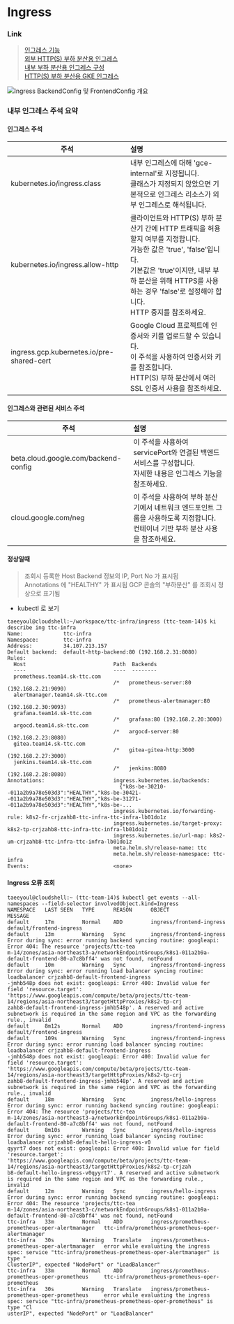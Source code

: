 # Ingress

### Link
> [인그레스 기능](https://cloud.google.com/kubernetes-engine/docs/how-to/ingress-features?hl=ko)  
> [외부 HTTP(S) 부하 분산용 인그레스 ](https://cloud.google.com/kubernetes-engine/docs/concepts/ingress-xlb?hl=ko)  
> [내부 부하 분산용 인그레스 구성](https://cloud.google.com/kubernetes-engine/docs/how-to/internal-load-balance-ingress?hl=ko)  
> [HTTP(S) 부하 분산용 GKE 인그레스](https://cloud.google.com/kubernetes-engine/docs/concepts/ingress?hl=kO)  
  
![Ingress BackendConfig 및 FrontendConfig 개요](https://cloud.google.com/kubernetes-engine/images/ingress-configs.svg?hl=ko)  
  
### 내부 인그레스 주석 요약  
#### 인그레스 주석  
|주석|설명| 
|---|:---|
|kubernetes.io/ingress.class | 내부 인그레스에 대해 'gce-internal'로 지정됩니다. </br>클래스가 지정되지 않았으면 기본적으로 인그레스 리소스가 외부 인그레스로 해석됩니다. |  
|kubernetes.io/ingress.allow-http | 클라이언트와 HTTP(S) 부하 분산기 간에 HTTP 트래픽을 허용할지 여부를 지정합니다. </br> 가능한 값은 'true', 'false'입니다. </br> 기본값은 'true'이지만, 내부 부하 분산을 위해 HTTPS를 사용하는 경우 'false'로 설정해야 합니다. </br> HTTP 중지를 참조하세요. |  
|ingress.gcp.kubernetes.io/pre-shared-cert | Google Cloud 프로젝트에 인증서와 키를 업로드할 수 있습니다. </br> 이 주석을 사용하여 인증서와 키를 참조합니다. </br> HTTP(S) 부하 분산에서 여러 SSL 인증서 사용을 참조하세요. |  

#### 인그레스와 관련된 서비스 주석  
|주석|설명| 
|---|:---|
|beta.cloud.google.com/backend-config | 이 주석을 사용하여 servicePort와 연결된 백엔드 서비스를 구성합니다. </br> 자세한 내용은 인그레스 기능을 참조하세요. |  
|cloud.google.com/neg | 이 주석을 사용하여 부하 분산기에서 네트워크 엔드포인트 그룹을 사용하도록 지정합니다. </br> 컨테이너 기반 부하 분산 사용을 참조하세요. |  


#### 정상일때   
  > 조회시 등록한 Host Backend 정보의 IP, Port No 가 표시됨  
  > Annotations 에 "HEALTHY" 가 표시됨
  > GCP 콘솔의 "부하분산" 를 조회시 정상으로 표기됨  
   
* kubectl 로  보기
```
taeeyoul@cloudshell:~/workspace/ttc-infra/ingress (ttc-team-14)$ ki describe ing ttc-infra
Name:             ttc-infra
Namespace:        ttc-infra
Address:          34.107.213.157
Default backend:  default-http-backend:80 (192.168.2.31:8080)
Rules:
  Host                            Path  Backends
  ----                            ----  --------
  prometheus.team14.sk-ttc.com
                                  /*   prometheus-server:80 (192.168.2.21:9090)
  alertmanager.team14.sk-ttc.com
                                  /*   prometheus-alertmanager:80 (192.168.2.30:9093)
  grafana.team14.sk-ttc.com
                                  /*   grafana:80 (192.168.2.20:3000)
  argocd.team14.sk-ttc.com
                                  /*   argocd-server:80 (192.168.2.23:8080)
  gitea.team14.sk-ttc.com
                                  /*   gitea-gitea-http:3000 (192.168.2.27:3000)
  jenkins.team14.sk-ttc.com
                                  /*   jenkins:8080 (192.168.2.28:8080)
Annotations:                      ingress.kubernetes.io/backends:
                                    {"k8s-be-30210--011a2b9a78e503d3":"HEALTHY","k8s-be-30421--011a2b9a78e503d3":"HEALTHY","k8s-be-31271--011a2b9a78e503d3":"HEALTHY","k8s-be-...
                                  ingress.kubernetes.io/forwarding-rule: k8s2-fr-crjzahb8-ttc-infra-ttc-infra-lb01do1z
                                  ingress.kubernetes.io/target-proxy: k8s2-tp-crjzahb8-ttc-infra-ttc-infra-lb01do1z
                                  ingress.kubernetes.io/url-map: k8s2-um-crjzahb8-ttc-infra-ttc-infra-lb01do1z
                                  meta.helm.sh/release-name: ttc
                                  meta.helm.sh/release-namespace: ttc-infra
Events:                           <none>
```


#### Ingress 오류 조회  
```
taeeyoul@cloudshell:~ (ttc-team-14)$ kubectl get events --all-namespaces --field-selector involvedObject.kind=Ingress
NAMESPACE   LAST SEEN   TYPE      REASON      OBJECT                                            MESSAGE
default     17m         Normal    ADD         ingress/frontend-ingress                          default/frontend-ingress
default     13m         Warning   Sync        ingress/frontend-ingress                          Error during sync: error running backend syncing routine: googleapi: Error 404: The resource 'projects/ttc-tea
m-14/zones/asia-northeast3-a/networkEndpointGroups/k8s1-011a2b9a-default-frontend-80-a7c8bff4' was not found, notFound
default     10m         Warning   Sync        ingress/frontend-ingress                          Error during sync: error running load balancer syncing routine: loadbalancer crjzahb8-default-frontend-ingress
-jmhb548p does not exist: googleapi: Error 400: Invalid value for field 'resource.target': 'https://www.googleapis.com/compute/beta/projects/ttc-team-14/regions/asia-northeast3/targetHttpProxies/k8s2-tp-crj
zahb8-default-frontend-ingress-jmhb548p'. A reserved and active subnetwork is required in the same region and VPC as the forwarding rule., invalid
default     8m12s       Normal    ADD         ingress/frontend-ingress                          default/frontend-ingress
default     109s        Warning   Sync        ingress/frontend-ingress                          Error during sync: error running load balancer syncing routine: loadbalancer crjzahb8-default-frontend-ingress
-jmhb548p does not exist: googleapi: Error 400: Invalid value for field 'resource.target': 'https://www.googleapis.com/compute/beta/projects/ttc-team-14/regions/asia-northeast3/targetHttpProxies/k8s2-tp-crj
zahb8-default-frontend-ingress-jmhb548p'. A reserved and active subnetwork is required in the same region and VPC as the forwarding rule., invalid
default     18m         Warning   Sync        ingress/hello-ingress                             Error during sync: error running backend syncing routine: googleapi: Error 404: The resource 'projects/ttc-tea
m-14/zones/asia-northeast3-a/networkEndpointGroups/k8s1-011a2b9a-default-frontend-80-a7c8bff4' was not found, notFound
default     8m10s       Warning   Sync        ingress/hello-ingress                             Error during sync: error running load balancer syncing routine: loadbalancer crjzahb8-default-hello-ingress-v0
qyyrt7 does not exist: googleapi: Error 400: Invalid value for field 'resource.target': 'https://www.googleapis.com/compute/beta/projects/ttc-team-14/regions/asia-northeast3/targetHttpProxies/k8s2-tp-crjzah
b8-default-hello-ingress-v0qyyrt7'. A reserved and active subnetwork is required in the same region and VPC as the forwarding rule., invalid
default     12m         Warning   Sync        ingress/hello-ingress                             Error during sync: error running backend syncing routine: googleapi: Error 404: The resource 'projects/ttc-tea
m-14/zones/asia-northeast3-c/networkEndpointGroups/k8s1-011a2b9a-default-frontend-80-a7c8bff4' was not found, notFound
ttc-infra   33m         Normal    ADD         ingress/prometheus-prometheus-oper-alertmanager   ttc-infra/prometheus-prometheus-oper-alertmanager
ttc-infra   30s         Warning   Translate   ingress/prometheus-prometheus-oper-alertmanager   error while evaluating the ingress spec: service "ttc-infra/prometheus-prometheus-oper-alertmanager" is type "
ClusterIP", expected "NodePort" or "LoadBalancer"
ttc-infra   33m         Normal    ADD         ingress/prometheus-prometheus-oper-prometheus     ttc-infra/prometheus-prometheus-oper-prometheus
ttc-infra   30s         Warning   Translate   ingress/prometheus-prometheus-oper-prometheus     error while evaluating the ingress spec: service "ttc-infra/prometheus-prometheus-oper-prometheus" is type "Cl
usterIP", expected "NodePort" or "LoadBalancer"
```

